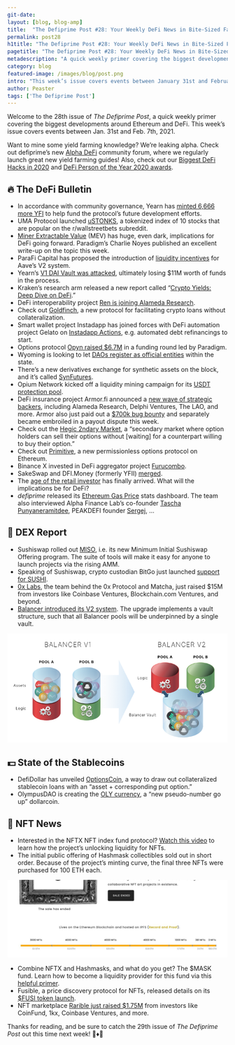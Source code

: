 ```yaml
---
git-date:
layout: [blog, blog-amp]
title:  "The Defiprime Post #28: Your Weekly DeFi News in Bite-Sized Fashion"
permalink: post28
h1title: "The Defiprime Post #28: Your Weekly DeFi News in Bite-Sized Fashion"
pagetitle: "The Defiprime Post #28: Your Weekly DeFi News in Bite-Sized Fashion"
metadescription: "A quick weekly primer covering the biggest developments around Ethereum and DeFi. This week’s issue covers events between January 31st and February 7th, 2021"
category: blog
featured-image: /images/blog/post.png
intro: "This week’s issue covers events between January 31st and February 7th, 2021"
author: Peaster
tags: ['The Defiprime Post']
---
```

Welcome to the 28th issue of _The Defiprime Post_, a quick weekly primer covering the biggest developments around Ethereum and DeFi. This week’s issue covers events between Jan. 31st and Feb. 7th, 2021.

Want to mine some yield farming knowledge? We’re leaking alpha. Check out defiprime’s new [Alpha DeFi](https://alpha.defiprime.com/c/yield-farming/6) community forum, where we regularly launch great new yield farming guides! Also, check out our [Biggest DeFi Hacks in 2020](https://defiprime.com/hacks2020) and [DeFi Person of the Year 2020 awards](https://defiprime.com/defi-person-2020).


## 🔥 The DeFi Bulletin

*   In accordance with community governance, Yearn has [minted 6,666 more YFI](https://twitter.com/ASvanevik/status/1357715925076758530) to help fund the protocol’s future development efforts. 
*   UMA Protocol launched [uSTONKS](https://medium.com/uma-project/ulabs-and-ustonks-7a6ba1ed8eb3), a tokenized index of 10 stocks that are popular on the r/wallstreetbets subreddit. 
*   [Miner Extractable Value](https://research.paradigm.xyz/MEV) (MEV) has huge, even dark, implications for DeFi going forward. Paradigm’s Charlie Noyes published an excellent write-up on the topic this week.
*   ParaFi Capital has proposed the introduction of [liquidity incentives](https://governance.aave.com/t/proposal-introduce-liquidity-incentives-for-aave-v2/2340) for Aave’s V2 system.
*   Yearn’s [V1 DAI Vault was attacked](https://decrypt.co/56659/14-million-gone-in-yearn-finance-exploit), ultimately losing $11M worth of funds in the process. 
*   Kraken’s research arm released a new report called “[Crypto Yields: Deep Dive on DeFi](https://kraken.docsend.com/view/dg34s3izvsbfa9uh).”
*   DeFi interoperability project [Ren is joining Alameda Research](https://medium.com/renproject/ren-alameda-90a8f471b323).
*   Check out [Goldfinch](https://medium.com/goldfinch-fi/introducing-goldfinch-crypto-loans-without-collateral-fc0cad9d13e), a new protocol for facilitating crypto loans without collateralization.
*   Smart wallet project Instadapp has joined forces with DeFi automation project Gelato on [Instadapp Actions](https://medium.com/gelato-network/instadapp-turns-on-defi-automation-powered-by-gelato-network-c964a5a61791), e.g. automated debt refinancings to start. 
*   Options protocol [Opyn raised $6.7M](https://medium.com/opyn/opyn-closes-6-7mm-funding-round-led-by-paradigm-b2a259890dc) in a funding round led by Paradigm.
*   Wyoming is looking to let [DAOs register as official entities](https://www.theblockcrypto.com/linked/93800/wyoming-law-dao-registration) within the state. 
*   There’s a new derivatives exchange for synthetic assets on the block, and it’s called [SynFutures](https://synfutures.medium.com/introducing-synfutures-5030fad66354). 
*   Opium Network kicked off a liquidity mining campaign for its [USDT protection pool](https://medium.com/opium-network/introducing-first-liquidity-mining-for-usdt-protection-pool-26e9430372f).
*   DeFi insurance project Armor.fi announced a [new wave of strategic backers](https://medium.com/armorfi/armor-fi-announces-strategic-backers-15631e2ab607), including Alameda Research, Delphi Ventures, The LAO, and more. Armor also just paid out a [$700k bug bounty](https://twitter.com/defiprime/status/1356785166232875010) and separately became embroiled in a payout dispute this week. 
*   Check out the [Hegic 2ndary Market](https://jmonteer.medium.com/hegic-2ndary-market-motivation-design-bf5a4ddc9e9d), a “secondary market where option holders can sell their options without [waiting] for a counterpart willing to buy their option.” 
*   Check out [Primitive](https://primitivefinance.medium.com/the-longest-dated-options-in-defi-8b1605a275f0), a new permissionless options protocol on Ethereum.
*   Binance X invested in DeFi aggregator project [Furucombo](https://www.binance.com/en/blog/421499824684901561/Binance-X-Invests-in-Decentralized-Finance-Aggregator-Furucombo). 
*   SakeSwap and DFI.Money (formerly YFII) [merged](https://dfi-money.medium.com/yfii-dfi-money-merges-with-sakeswap-773afb1e6fa3). 
*   The [age of the retail investor](https://gritcapital.substack.com/p/the-big-squeeze) has finally arrived. What will the implications be for DeFi?
*   _defiprime_ released its [Ethereum Gas Price](https://defiprime.com/gas-today) stats dashboard. The team also interviewed Alpha Finance Lab’s co-founder [Tascha Punyaneramitdee](https://defiprime.com/alpha-homora), PEAKDEFI founder [Sergej](https://defiprime.com/peakdefi), … 


## 💱 DEX Report

*   Sushiswap rolled out [MISO](https://sushiswapchef.medium.com/miso-minimal-initial-sushiswap-offering-a45a2da6081b), i.e. its new Minimum Initial Sushiswap Offering program. The suite of tools will make it easy for anyone to launch projects via the rising AMM.
*   Speaking of Sushiswap, crypto custodian BitGo just launched [support for SUSHI](https://blog.bitgo.com/bitgo-supports-sushi-c39a20d07ad6).
*   [0x Labs](https://blog.0xproject.com/0x-labs-has-raised-15m-to-bring-decentralized-exchange-markets-to-a-global-audience-e374c29c6ac1), the team behind the 0x Protocol and Matcha, just raised $15M from investors like Coinbase Ventures, Blockchain.com Ventures, and beyond.
*   [Balancer introduced its V2 system](https://medium.com/balancer-protocol/balancer-v2-generalizing-amms-16343c4563ff). The upgrade implements a vault structure, such that all Balancer pools will be underpinned by a single vault.
   
![](/images/blog/post28-1.png)


## 💵 State of the Stablecoins

*   DefiDollar has unveiled [OptionsCoin](https://medium.com/defidollar/optioncoin-a0bb65997cb), a way to draw out collateralized stablecoin loans with an “asset + corresponding put option.”
*   OlympusDAO is creating the [OLY currency](https://olympusdao.medium.com/introducing-olympusdao-a-true-digital-currency-protocol-648c00c572d2), a “new pseudo-number go up” dollarcoin.


## 💎 NFT News

*   Interested in the NFTX NFT index fund protocol? [Watch this video](https://www.youtube.com/watch?v=RrwZTI9W8fk) to learn how the project’s unlocking liquidity for NFTs.
*   The initial public offering of Hashmask collectibles sold out in short order. Because of the project’s minting curve, the final three NFTs were purchased for 100 ETH each. 

    
![](/images/blog/post28-2.jpg)

*   Combine NFTX and Hashmasks, and what do you get? The $MASK fund. Learn how to become a liquidity provider for this fund via this [helpful primer](https://blog.nftx.org/how-to-become-a-hashmasks-liquidity-provider/). 
*   Fusible, a price discovery protocol for NFTs, released details on its [$FUSI token launch](https://fusible.medium.com/fusi-tokenomics-and-distribution-905dd2d4cf0a). 
*   NFT marketplace [Rarible just raised $1.75M](https://rarible.medium.com/rarible-raises-1-75-e27d88573a75) from investors like CoinFund, 1kx, Coinbase Ventures, and more. 

Thanks for reading, and be sure to catch the 29th issue of _The Defiprime Post_ out this time next week! 👋♦️👋